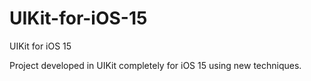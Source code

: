 # UIKit-for-iOS-15
UIKit for iOS 15

Project developed in UIKit completely for iOS 15 using new techniques.
